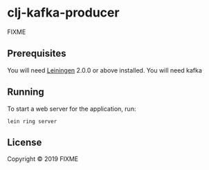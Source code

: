 # clj-kafka-producer

FIXME

## Prerequisites

You will need [Leiningen][] 2.0.0 or above installed.
You will need kafka 

[leiningen]: https://github.com/technomancy/leiningen

## Running

To start a web server for the application, run:

    lein ring server

## License

Copyright © 2019 FIXME
